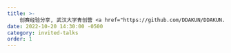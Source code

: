 ```yaml
---
title: >-
    创赛经验分享, 武汉大学青创营 <a href="https://github.com/DDAKUN/DDAKUN.github.io/raw/master/docs/Youth_Innovation_Camp.pdf" target="_blank">[Slides]</a>
date: 2022-10-20 14:30:00 -0500
category: invited-talks
order: 1
---
```

